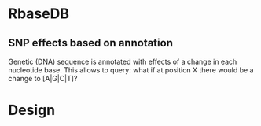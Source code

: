 # RbaseDB
## SNP effects based on annotation

Genetic (DNA) sequence is annotated with effects of a change in each nucleotide base. This allows to query: what if at position X there would be a change to [A|G|C|T]?


# Design


